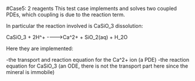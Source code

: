 #Case5: 2 reagents
This test case implements and solves two coupled PDEs, which coupling is due to the reaction term. 

In particular the reaction involved is CaSiO_3 dissolution:

CaSiO_3 + 2H^+ ---->Ca^2+ + SiO_2(aq) + H_2O

Here they are implemented:

-the transport and reaction equation for the Ca^2+ ion (a PDE)
-the reaction equation for CaSiO_3 (an ODE, there is not the transport part here since the mineral is immobile)
